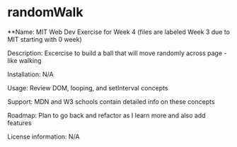 # randomWalk

**Name: MIT Web Dev Exercise for Week 4 (files are labeled Week 3 due to MIT starting with 0 week)

Description: Excercise to build a ball that will move randomly across page - like walking

Installation: N/A

Usage: Review DOM, looping, and setInterval concepts

Support: MDN and W3 schools contain detailed info on these concepts

Roadmap: Plan to go back and refactor as I learn more and also add features

License information: N/A
